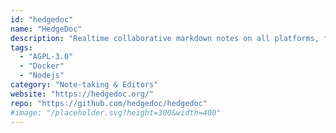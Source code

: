 ```yaml
---
id: "hedgedoc"
name: "HedgeDoc"
description: "Realtime collaborative markdown notes on all platforms, formerly known as CodiMD and HackMD CE."
tags:
  - "AGPL-3.0"
  - "Docker"
  - "Nodejs"
category: "Note-taking & Editors"
website: "https://hedgedoc.org/"
repo: "https://github.com/hedgedoc/hedgedoc"
#image: "/placeholder.svg?height=300&width=400"
---
```


